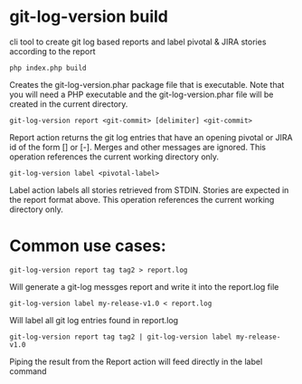 # git-log-version build

cli tool to create git log based reports and label pivotal & JIRA stories according to the report

```php index.php build ```

Creates the git-log-version.phar package file that is executable. Note that you will need a PHP executable and the git-log-version.phar file will be created in the current directory.

```git-log-version report <git-commit> [delimiter] <git-commit> ```

Report action returns the git log entries that have an opening pivotal or JIRA id of the form [<story-id>] or [<project-id>-<story-id>]. Merges and other messages are ignored. This operation references the current working directory only.

```git-log-version label <pivotal-label>```

Label action labels all stories retrieved from STDIN. Stories are expected in the report format above. This operation references the current working directory only.

# Common use cases:

```git-log-version report tag tag2 > report.log```

Will generate a git-log messges report and write it into the report.log file

```git-log-version label my-release-v1.0 < report.log```

Will label all git log entries found in report.log

```git-log-version report tag tag2 | git-log-version label my-release-v1.0```

Piping the result from the Report action will feed directly in the label command
